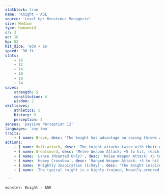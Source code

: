```yaml
---
statblock: true
name: 'Knight - A5E'
source: 'Level Up: Monstrous Menagerie'
size: Medium
type: Humanoid
cr: 3
ac: 18
hp: 52
hit_dice: '8d8 + 16'
speed: '30 ft.'
stats:
    - 16
    - 12
    - 14
    - 10
    - 10
    - 14
saves:
    strength: 5
    constitution: 4
    wisdom: 2
skillsaves:
    athletics: 5
    history: 0
    perception: 2
senses: 'passive Perception 12'
languages: 'any two'
traits:
    - { name: Brave, desc: 'The knight has advantage on saving throws against being frightened.' }
actions:
    - { name: Multiattack, desc: 'The knight attacks twice with their greatsword.' }
    - { name: Greatsword, desc: 'Melee Weapon Attack: +5 to hit, reach 5 ft., one target. Hit: 10 (2d6 + 3) slashing damage.' }
    - { name: 'Lance (Mounted Only)', desc: 'Melee Weapon Attack: +5 to hit, reach 10 ft., one target. Hit: 9 (1d12 + 3) piercing damage. If the knight moves at least 20 feet straight towards the target before the attack, they deal an extra 6 (1d12) piercing damage, and the target makes a DC 13 Strength saving throw, falling prone on a failure. This attack is made at disadvantage against targets within 5 feet.' }
    - { name: 'Heavy Crossbow', desc: 'Ranged Weapon Attack: +3 to hit, range 100/400 ft., one target. Hit: 6 (1d10 + 1) piercing damage.' }
    - { name: 'Knightly Inspiration (1/Day)', desc: 'The knight inspires creatures of their choice within 30 feet that can hear and understand them. For the next minute, inspired creatures gain an expertise die (1d4) on attack rolls and saving throws. A creature can benefit from only one Knightly Inspiration at a time, and the knight cannot target themselves.' }
    - { name: 'The typical knight is a highly-trained, heavily-armored cavalry soldier who has sworn allegiance to a noble, monarch, or faith', desc: 'Not every knight, however, is forged from the same iron. Some knights fight on foot or on griffon-back, and some owe allegiance to none but themselves.' }

---
```

```statblock
monster: Knight - A5E
```
